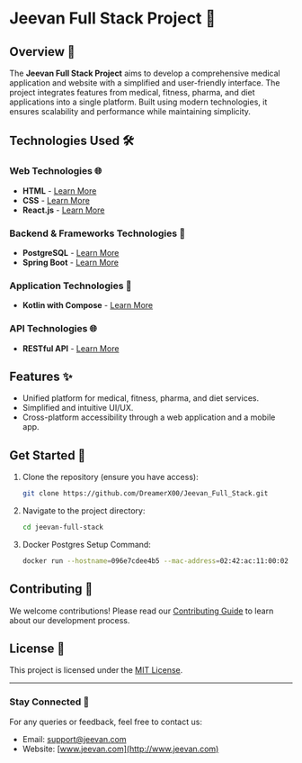 # Jeevan Full Stack Project 🚀

## Overview 📖
The **Jeevan Full Stack Project** aims to develop a comprehensive medical application and website with a simplified and user-friendly interface. The project integrates features from medical, fitness, pharma, and diet applications into a single platform. Built using modern technologies, it ensures scalability and performance while maintaining simplicity.

## Technologies Used 🛠️

### Web Technologies 🌐
- **HTML** - [Learn More](https://developer.mozilla.org/en-US/docs/Web/HTML)
- **CSS** - [Learn More](https://developer.mozilla.org/en-US/docs/Web/CSS)
- **React.js** - [Learn More](https://react.dev/)

### Backend & Frameworks Technologies 🔗
- **PostgreSQL** - [Learn More](https://www.postgresql.org/)
- **Spring Boot** - [Learn More](https://spring.io/projects/spring-boot)

### Application Technologies 📱
- **Kotlin with Compose** - [Learn More](https://developer.android.com/jetpack/compose)

### API Technologies 🌐
- **RESTful API** - [Learn More](https://restfulapi.net/)



## Features ✨
- Unified platform for medical, fitness, pharma, and diet services.
- Simplified and intuitive UI/UX.
- Cross-platform accessibility through a web application and a mobile app.

## Get Started 🚀
1. Clone the repository (ensure you have access):
   ```bash
   git clone https://github.com/DreamerX00/Jeevan_Full_Stack.git
   ```
2. Navigate to the project directory:
   ```bash
   cd jeevan-full-stack
   ```
3. Docker Postgres Setup Command:
   ```bash
   docker run --hostname=096e7cdee4b5 --mac-address=02:42:ac:11:00:02 --env=POSTGRES_USER=jeevan --env=POSTGRES_PASSWORD=G1@4424 --env=POSTGRES_DB=jeevanDB --env=PATH=/usr/local/sbin:/usr/local/bin:/usr/sbin:/usr/bin:/sbin:/bin:/usr/lib/postgresql/17/bin --env=GOSU_VERSION=1.17 --env=LANG=en_US.utf8 --env=PG_MAJOR=17 --env=PG_VERSION=17.2-1.pgdg120+1 --env=PGDATA=/var/lib/postgresql/data --volume=/var/lib/postgresql/data --network=bridge -p 5432:5432 --restart=no --runtime=runc -d postgres:latest
   ```

## Contributing 🤝
We welcome contributions! Please read our [Contributing Guide](CONTRIBUTING.md) to learn about our development process.

## License 🐜
This project is licensed under the [MIT License](LICENSE).

---

### Stay Connected 💬
For any queries or feedback, feel free to contact us:
- Email: [support@jeevan.com](mailto:support@jeevan.com)
- Website: [www.jeevan.com](http://www.jeevan.com)
